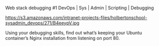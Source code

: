 Web stack debugging #1
DevOps | Sys | Admin | Scripting | Debugging

https://s3.amazonaws.com/intranet-projects-files/holbertonschool-sysadmin_devops/271/B4eeypV.jpg

Using your debugging skills, find out what’s keeping your Ubuntu container’s Nginx installation from listening on port 80.

